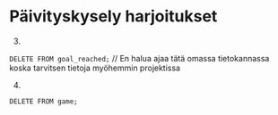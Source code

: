 # Päivityskysely harjoitukset

3.
``DELETE FROM goal_reached;`` // En halua ajaa tätä omassa tietokannassa koska tarvitsen tietoja myöhemmin projektissa

4.
``DELETE FROM game;``
